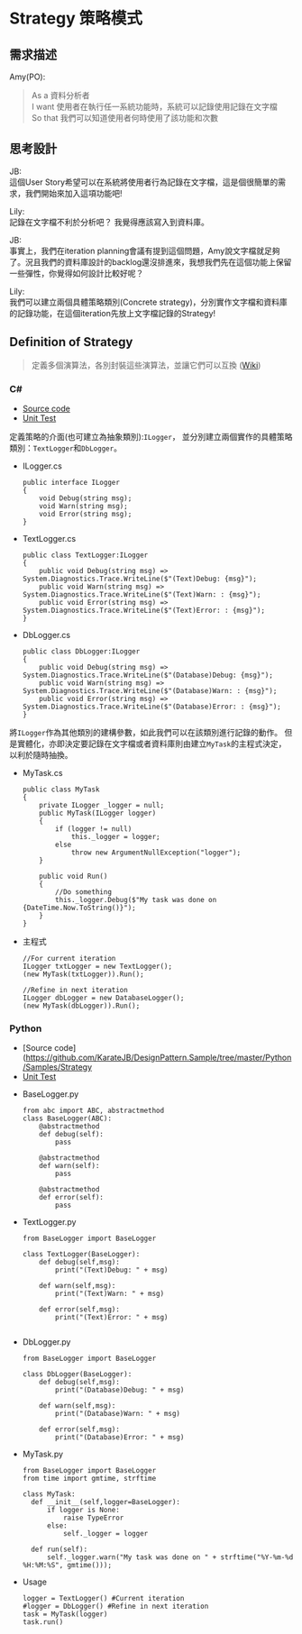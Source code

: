 # Strategy 策略模式

## 需求描述

Amy(PO):
> As a 資料分析者<br>
> I want 使用者在執行任一系統功能時，系統可以記錄使用記錄在文字檔<br>
> So that 我們可以知道使用者何時使用了該功能和次數



## 思考設計

JB:<br> 
這個User Story希望可以在系統將使用者行為記錄在文字檔，這是個很簡單的需求，我們開始來加入這項功能吧!

Lily: <br>
記錄在文字檔不利於分析吧？ 我覺得應該寫入到資料庫。

JB: <br>
事實上，我們在iteration planning會議有提到這個問題，Amy說文字檔就足夠了。況且我們的資料庫設計的backlog還沒排進來，我想我們先在這個功能上保留一些彈性，你覺得如何設計比較好呢？

Lily:<br>
我們可以建立兩個具體策略類別(Concrete strategy)，分別實作文字檔和資料庫的記錄功能，在這個iteration先放上文字檔記錄的Strategy!



## Definition of Strategy

> 定義多個演算法，各別封裝這些演算法，並讓它們可以互換 ([Wiki](https://en.wikipedia.org/wiki/Strategy_pattern))



### C#

- [Source code](https://github.com/KarateJB/DesignPattern.Sample/tree/master/CSharp/DP.Domain/Samples/Strategy)
- [Unit Test](https://github.com/KarateJB/DesignPattern.Sample/blob/master/CSharp/DP.UnitTest/UtStrategy.cs)

定義策略的介面(也可建立為抽象類別):`ILogger`， 並分別建立兩個實作的具體策略類別：`TextLogger`和`DbLogger`。

* ILogger.cs

  ```
  public interface ILogger
  {
      void Debug(string msg);
      void Warn(string msg);
      void Error(string msg);
  }
  ```

* TextLogger.cs

  ```
  public class TextLogger:ILogger
  {
      public void Debug(string msg) => System.Diagnostics.Trace.WriteLine($"(Text)Debug: {msg}");
      public void Warn(string msg) => System.Diagnostics.Trace.WriteLine($"(Text)Warn: : {msg}");
      public void Error(string msg) => System.Diagnostics.Trace.WriteLine($"(Text)Error: : {msg}");
  }
  ```

* DbLogger.cs

  ```
  public class DbLogger:ILogger
  {
      public void Debug(string msg) => System.Diagnostics.Trace.WriteLine($"(Database)Debug: {msg}");
      public void Warn(string msg) => System.Diagnostics.Trace.WriteLine($"(Database)Warn: : {msg}");
      public void Error(string msg) => System.Diagnostics.Trace.WriteLine($"(Database)Error: : {msg}");
  }
  ```

將`ILogger`作為其他類別的建構參數，如此我們可以在該類別進行記錄的動作。
但是實體化，亦即決定要記錄在文字檔或者資料庫則由建立`MyTask`的主程式決定，以利於隨時抽換。

* MyTask.cs

  ```
  public class MyTask
  {
      private ILogger _logger = null;
      public MyTask(ILogger logger)
      {
          if (logger != null)
              this._logger = logger;
          else
              throw new ArgumentNullException("logger");
      }

      public void Run()
      {
          //Do something
          this._logger.Debug($"My task was done on {DateTime.Now.ToString()}");
      }
  }
  ```


* 主程式

  ```
  //For current iteration
  ILogger txtLogger = new TextLogger();
  (new MyTask(txtLogger)).Run();
  
  //Refine in next iteration
  ILogger dbLogger = new DatabaseLogger();
  (new MyTask(dbLogger)).Run();
  ```



### Python

- [Source code](https://github.com/KarateJB/DesignPattern.Sample/tree/master/Python/Samples/Strategy
- [Unit Test](https://github.com/KarateJB/DesignPattern.Sample/blob/master/Python/Samples/Strategy/UtStrategy.py)


* BaseLogger.py

  ```
  from abc import ABC, abstractmethod
  class BaseLogger(ABC):
      @abstractmethod
      def debug(self):
          pass

      @abstractmethod
      def warn(self):
          pass

      @abstractmethod
      def error(self):
          pass
  ```

* TextLogger.py

  ```
  from BaseLogger import BaseLogger

  class TextLogger(BaseLogger):
      def debug(self,msg):
          print("(Text)Debug: " + msg)

      def warn(self,msg):
          print("(Text)Warn: " + msg)

      def error(self,msg):
          print("(Text)Error: " + msg)
          
  ```

* DbLogger.py

  ```
  from BaseLogger import BaseLogger

  class DbLogger(BaseLogger):
      def debug(self,msg):
          print("(Database)Debug: " + msg)

      def warn(self,msg):
          print("(Database)Warn: " + msg)

      def error(self,msg):
          print("(Database)Error: " + msg)
  ```  

* MyTask.py

  ```
  from BaseLogger import BaseLogger
  from time import gmtime, strftime

  class MyTask:
    def __init__(self,logger=BaseLogger):
        if logger is None:
            raise TypeError
        else:     
            self._logger = logger

    def run(self):
        self._logger.warn("My task was done on " + strftime("%Y-%m-%d %H:%M:%S", gmtime()));

  ```

* Usage

  ```
  logger = TextLogger() #Current iteration
  #logger = DbLogger() #Refine in next iteration
  task = MyTask(logger)
  task.run()
  ```
